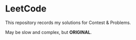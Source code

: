 # LeetCode

This repository records my solutions for Contest & Problems.

May be slow and complex, but **ORIGINAL**. 
